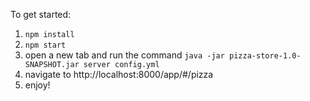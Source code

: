 
To get started:
  
1. `npm install`
2. `npm start`
3. open a new tab and run the command `java -jar pizza-store-1.0-SNAPSHOT.jar server config.yml`
4. navigate to http://localhost:8000/app/#/pizza
5. enjoy!
